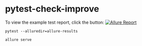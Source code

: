 # pytest-check-improve
To view the example test report, click the button: [![Allure Report](https://img.shields.io/badge/Allure%20Report-deployed-green)](https://lambotik.github.io/pytest-check-improve)
```
pytest --alluredir=allure-results
```
```
allure serve
```
